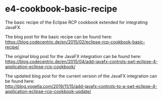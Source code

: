 # e4-cookbook-basic-recipe
The basic recipe of the Eclipse RCP cookbook extended for integrating JavaFX. 

The blog post for the basic recipe can be found here:\
https://blog.codecentric.de/en/2015/02/eclipse-rcp-cookbook-basic-recipe/

The original blog post for the JavaFX integration can be found here:\
https://blog.codecentric.de/en/2015/04/add-javafx-controls-swt-eclipse-4-application-eclipse-rcp-cookbook/

The updated blog post for the current version of the JavaFX integration can be found here:\
http://blog.vogella.com/2019/11/15/add-javafx-controls-to-a-swt-eclipse-4-application-eclipse-rcp-cookbook-update/
